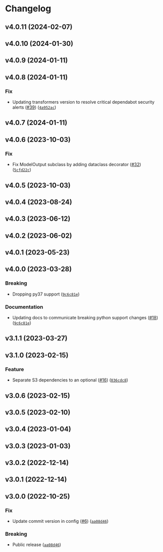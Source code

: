 # Changelog

<!--next-version-placeholder-->

## v4.0.11 (2024-02-07)


## v4.0.10 (2024-01-30)


## v4.0.9 (2024-01-11)


## v4.0.8 (2024-01-11)
### Fix
* Updating transformers version to resolve critical dependabot security alerts ([#39](https://github.com/HeadspaceMeditation/transformer-embeddings/issues/39)) ([`4a952ac`](https://github.com/HeadspaceMeditation/transformer-embeddings/commit/4a952acf64bb91e03fd4ee73b0fc5cfa2c032e1d))

## v4.0.7 (2024-01-11)


## v4.0.6 (2023-10-03)
### Fix
* Fix ModelOutput subclass by adding dataclass decorator ([#32](https://github.com/HeadspaceMeditation/transformer-embeddings/issues/32)) ([`5cfd22c`](https://github.com/HeadspaceMeditation/transformer-embeddings/commit/5cfd22ce50196ec8a4e9436f40dc6a20960fe4d1))

## v4.0.5 (2023-10-03)


## v4.0.4 (2023-08-24)


## v4.0.3 (2023-06-12)


## v4.0.2 (2023-06-02)


## v4.0.1 (2023-05-23)


## v4.0.0 (2023-03-28)
### Breaking
* Dropping py37 support ([`9c6c81e`](https://github.com/HeadspaceMeditation/transformer-embeddings/commit/9c6c81e5258ec4a72d97da60223ddd1694ea02fe))

### Documentation
* Updating docs to communicate breaking python support changes ([#18](https://github.com/HeadspaceMeditation/transformer-embeddings/issues/18)) ([`9c6c81e`](https://github.com/HeadspaceMeditation/transformer-embeddings/commit/9c6c81e5258ec4a72d97da60223ddd1694ea02fe))

## v3.1.1 (2023-03-27)


## v3.1.0 (2023-02-15)
### Feature
* Separate S3 dependencies to an optional ([#16](https://github.com/HeadspaceMeditation/transformer-embeddings/issues/16)) ([`036cdc8`](https://github.com/HeadspaceMeditation/transformer-embeddings/commit/036cdc887ed091460921ed3edb314b71455df221))

## v3.0.6 (2023-02-15)


## v3.0.5 (2023-02-10)


## v3.0.4 (2023-01-04)


## v3.0.3 (2023-01-03)


## v3.0.2 (2022-12-14)


## v3.0.1 (2022-12-14)


## v3.0.0 (2022-10-25)
### Fix
* Update commit version in config ([#6](https://github.com/HeadspaceMeditation/transformer-embeddings/issues/6)) ([`aa08d46`](https://github.com/HeadspaceMeditation/transformer-embeddings/commit/aa08d46e7e1dd5bd65fd05d5cf88a5b9febaa5c3))

### Breaking
* Public release ([`aa08d46`](https://github.com/HeadspaceMeditation/transformer-embeddings/commit/aa08d46e7e1dd5bd65fd05d5cf88a5b9febaa5c3))
